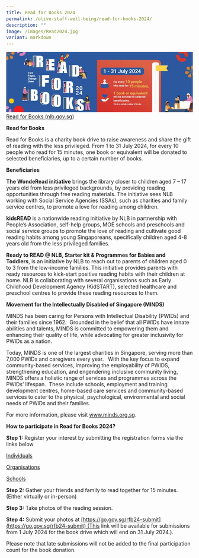 ```yaml
---
title: Read for Books 2024
permalink: /olive-staff-well-being/read-for-books-2024/
description: ""
image: /images/Read2024.jpg
variant: markdown
---
```

![](/images/Read2024.jpg)
[Read for Books (nlb.gov.sg)](https://readingnation.nlb.gov.sg/initiatives/readforbooks/)

**Read for Books**

Read for Books is a charity book drive to raise awareness and share the gift of reading with the less privileged. From 1 to 31 July 2024, for every 10 people who read for 15 minutes, one book or equivalent will be donated to selected beneficiaries, up to a certain number of books.

**Beneficiaries**

**The WondeRead initiative** brings the library closer to children aged 7 – 17 years old from less privileged backgrounds, by providing reading opportunities through free reading materials. The initiative sees NLB working with Social Service Agencies (SSAs), such as charities and family service centres, to promote a love for reading among children. 

**kidsREAD** is a nationwide reading initiative by NLB in partnership with People’s Association, self-help groups, MOE schools and preschools and social service groups to promote the love of reading and cultivate good reading habits among young Singaporeans, specifically children aged 4-8 years old from the less privileged families.

**Ready to READ @ NLB, Starter kit & Programmes for Babies and Toddlers**, is an initiative by NLB to reach out to parents of children aged 0 to 3 from the low-income families. This initiative provides parents with ready resources to kick-start positive reading habits with their children at home. NLB is collaborating with several organisations such as Early Childhood Development Agency (KidSTART), selected healthcare and preschool centres to provide these reading resources to them.

**Movement for the Intellectually Disabled of Singapore (MINDS)** 

MINDS has been caring for Persons with Intellectual Disability (PWIDs) and their families since 1962.  Grounded in the belief that all PWIDs have innate abilities and talents, MINDS is committed to empowering them and enhancing their quality of life, while advocating for greater inclusivity for PWIDs as a nation.  

Today, MINDS is one of the largest charities in Singapore, serving more than 7,000 PWIDs and caregivers every year.   With the key focus to expand community-based services, improving the employability of PWIDS, strengthening education, and engendering inclusive community living, MINDS offers a holistic range of services and programmes across the PWIDs’ lifespan.  These include schools, employment and training development centres, home-based care services and community-based services to cater to the physical, psychological, environmental and social needs of PWIDs and their families.   

For more information, please visit www.minds.org.sg.

**How to participate in Read for Books 2024?**

**Step 1:** Register your interest by submitting the registration forms via the links below

[Individuals](https://go.gov.sg/rfb24-individuals)

[Organisations](https://go.gov.sg/rfb24-organisations)

[Schools](https://go.gov.sg/rfb24-schools)

**Step 2:** Gather your friends and family to read together for 15 minutes. (Either virtually or in-person)  

**Step 3:** Take photos of the reading session.   

**Step 4:** Submit your photos at [https://go.gov.sg/rfb24-submit](https://go.gov.sg/rfb24-submit) (This link will be available for submissions from 1 July 2024 for the book drive which will end on 31 July 2024.).

Please note that late submissions will not be added to the final participation count for the book donation.